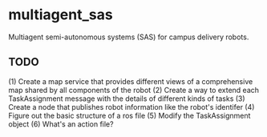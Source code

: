 # multiagent_sas
Multiagent semi-autonomous systems (SAS) for campus delivery robots.

## TODO
(1) Create a map service that provides different views of a comprehensive map shared by all components of the robot
(2) Create a way to extend each TaskAssignment message with the details of different kinds of tasks
(3) Create a node that publishes robot information like the robot's identifer
(4) Figure out the basic structure of a ros file 
(5) Modify the TaskAssignment object
(6) What's an action file?